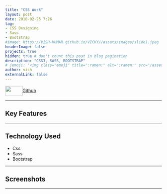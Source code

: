 ```yaml
---
title: "CSS Work"
layout: post
date: 2018-02-25 7:26
tag: 
- CSS Designing
- Sass  
- Bootstrap
#image: https://VISH-KUMAR.github.io/VICKY//assets/images/slide1.jpeg
headerImage: false
projects: true
hidden: true # don't count this post in blog pagination
description: "CSS3, SASS, BOOTSTRAP"
# jemoji: '<img class="emoji" title=":ramen:" alt=":ramen:" src="/assets/images/markdown.jpg" height="20" width="20" align="absmiddle">'
author: vish
externalLink: false
---
```


<a href="#" target="_blank">
  <img width="56" height="32" border="0" align="center"  src="{{ site.baseurl }}/assets/images/gitlogo1.svg"/>Github
</a>



---

## Key Features 


---

## Technology Used

- Css
- Sass
- Bootstrap

---

## Screenshots


---